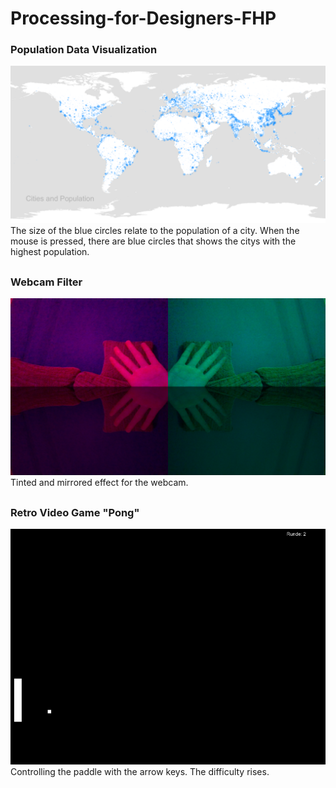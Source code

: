 # Processing-for-Designers-FHP

### Population Data Visualization
<img src="https://github.com/Tee994/Processing-for-Designers-FHP/blob/master/map_cities_population.PNG?raw=true" width="750"/>
The size of the blue circles relate to the population of a city.
When the mouse is pressed, there are blue circles that shows the citys with the highest population.

##

### Webcam Filter
<img src="https://github.com/Tee994/Processing-for-Designers-FHP/blob/master/Webcam-Filter.PNG?raw=true" width="750"/>
Tinted and mirrored effect for the webcam.

##
### Retro Video Game "Pong"
<img src="https://github.com/Tee994/Processing-for-Designers-FHP/blob/master/Ping.PNG?raw=true" width="750"/>
Controlling the paddle with the arrow keys. The difficulty rises.

